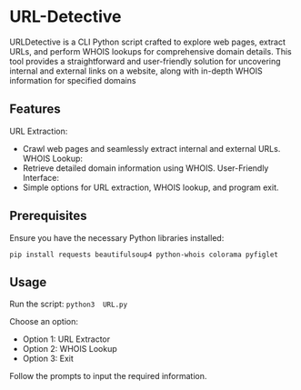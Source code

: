 # URL-Detective
URLDetective is a CLI Python script crafted to explore web pages, extract URLs, and perform WHOIS lookups for comprehensive domain details. This tool provides a straightforward and user-friendly solution for uncovering internal and external links on a website, along with in-depth WHOIS information for specified domains

## Features

URL Extraction:
- Crawl web pages and seamlessly extract internal and external URLs.
WHOIS Lookup:
- Retrieve detailed domain information using WHOIS.
User-Friendly Interface:
- Simple options for URL extraction, WHOIS lookup, and program exit.

## Prerequisites

Ensure you have the necessary Python libraries installed:

`pip install requests beautifulsoup4 python-whois colorama pyfiglet`

## Usage

Run the script: `python3  URL.py`

Choose an option:
- Option 1: URL Extractor
- Option 2: WHOIS Lookup
- Option 3: Exit

Follow the prompts to input the required information.
